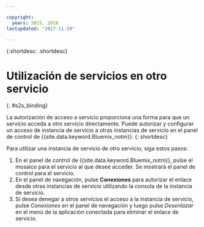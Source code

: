 ```yaml
---

copyright:
  years: 2015, 2018
lastupdated: "2017-11-29"

---
```


{:shortdesc: .shortdesc}

# Utilización de servicios en otro servicio
{: #s2s_binding}

La autorización de acceso a servicio proporciona una forma para que un servicio acceda a otro servicio
directamente. Puede autorizar y configurar un acceso de instancia de servicio a otras instancias de servicio en
el panel de control de {{site.data.keyword.Bluemix_notm}}.
{: shortdesc}

Para utilizar una instancia de servicio de otro servicio, siga estos pasos:

1. En el panel de control de {{site.data.keyword.Bluemix_notm}}, pulse
el mosaico para el servicio al que desee acceder. Se mostrará el panel de control para el servicio.
2. En el panel de navegación, pulse **Conexiones** para autorizar el enlace desde otras instancias de servicio utilizando la consola de la instancia de servicio.
3. Si desea denegar a otros servicios el acceso a la instancia de servicio, pulse *Conexiones* en el panel de navegación y luego pulse *Desenlazar* en el menú de la aplicación conectada para eliminar el enlace de servicio.
